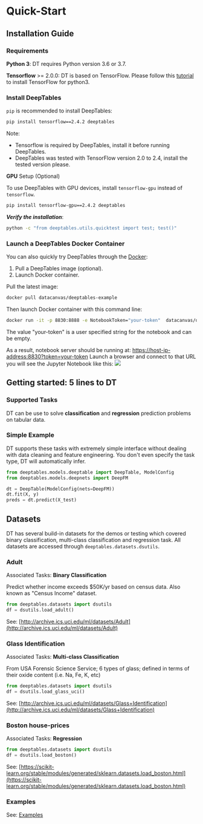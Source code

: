 # Quick-Start

## Installation Guide

### Requirements
**Python 3**: DT requires Python version 3.6 or 3.7. 

**Tensorflow** >= 2.0.0: DT is based on TensorFlow. Please follow this [tutorial](https://www.tensorflow.org/install/pip) to install TensorFlow for python3.


### Install DeepTables

`pip` is recommended to install DeepTables:

```bash
pip install tensorflow==2.4.2 deeptables
```

Note:
* Tensorflow is required by DeepTables, install it before running DeepTables. 
* DeepTables was tested with TensorFlow version 2.0 to 2.4, install the tested version please.

**GPU** Setup (Optional)

To use DeepTables with GPU devices, install `tensorflow-gpu` instead of `tensorflow`.

```bash
pip install tensorflow-gpu==2.4.2 deeptables
```

***Verify the installation***:

```bash
python -c "from deeptables.utils.quicktest import test; test()"
```

### Launch a DeepTables Docker Container
You can also quickly try DeepTables through the [Docker](https://docs.docker.com/get-docker/):

1. Pull a DeepTables image (optional).
2. Launch Docker container.

Pull the latest image:
```bash
docker pull datacanvas/deeptables-example
```

Then launch Docker container with this command line:
```bash
docker run -it -p 8830:8888 -e NotebookToken="your-token"  datacanvas/deeptables-example
```

The value "your-token" is a user specified string for the notebook and can be empty.

As a result, notebook server should be running at: [https://host-ip-address:8830?token=your-token](https://host-ip-address:8830?token=your-token)
Launch a browser and connect to that URL you will see the Jupyter Notebook like this:
![](images/notebook_home.png)

## Getting started: 5 lines to DT

### Supported Tasks
DT can be use to solve **classification** and **regression** prediction problems on tabular data.

### Simple Example
DT supports these tasks with extremely simple interface without dealing with data cleaning and feature engineering. You don't even specify the task type, DT will automatically infer.
```python
from deeptables.models.deeptable import DeepTable, ModelConfig
from deeptables.models.deepnets import DeepFM

dt = DeepTable(ModelConfig(nets=DeepFM))
dt.fit(X, y)
preds = dt.predict(X_test)
```


## Datasets

DT has several build-in datasets for the demos or testing which covered binary classification, multi-class classification and regression task. All datasets are accessed through `deeptables.datasets.dsutils`. 

### Adult 
Associated Tasks: **Binary Classification**

Predict whether income exceeds $50K/yr based on census data. Also known as "Census Income" dataset.
```python
from deeptables.datasets import dsutils
df = dsutils.load_adult()
```
See: [http://archive.ics.uci.edu/ml/datasets/Adult](http://archive.ics.uci.edu/ml/datasets/Adult)

### Glass Identification
Associated Tasks: **Multi-class Classification**

From USA Forensic Science Service; 6 types of glass; defined in terms of their oxide content (i.e. Na, Fe, K, etc)
```python
from deeptables.datasets import dsutils
df = dsutils.load_glass_uci()
```
See: [http://archive.ics.uci.edu/ml/datasets/Glass+Identification](http://archive.ics.uci.edu/ml/datasets/Glass+Identification)

### Boston house-prices
Associated Tasks: **Regression**
```python
from deeptables.datasets import dsutils
df = dsutils.load_boston()
```

See: [https://scikit-learn.org/stable/modules/generated/sklearn.datasets.load_boston.html](https://scikit-learn.org/stable/modules/generated/sklearn.datasets.load_boston.html)

### Examples
See: [Examples](https://deeptables.readthedocs.io/en/latest/examples.html)

